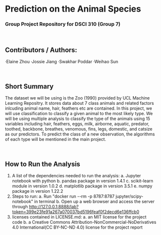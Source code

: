 # Prediction on the Animal Species
### Group Project Repository for DSCI 310 (Group 7)
<br>

## Contributors / Authors: 
·Elaine Zhou
·Jossie Jiang
·Swakhar Poddar
·Weihao Sun

<br>

## Short Summary
The dataset we will be using is the Zoo (1990) provided by UCL Machine Learning Repositry. It stores data about 7 class animals and related factors inlcuding animal name, hair, feathers etc are contained. In this project, we will use classification to classify a given animal to the most likely type. We will be using multiple analysis to classify the type of the animals using 15 variables including hair, feathers, eggs, milk, airborne, aquatic, predator, toothed, backbone, breathes, venomous, fins, legs, domestic, and catsize as our predictors. To predict the class of a new observation, the algorithms of each type will be mentioned in the main project. 

<br>

## How to Run the Analysis
1. A list of the dependencies needed to run the analysis:
   a. Jupyter notebook with python
   b. pandas package in version 1.4.1
   c. scikit-learn module in version 1.0.2
   d. matplotlib package in version 3.5.1
   e. numpy package in version 1.22.2
3. Steps to run: 
   a. Run "docker run --rm -p 8787:8787 jupyter/scipy-notebook" in terminal
   b. Open up a web browser and access the server through http://127.0.0.1:8888/lab?token=399e23fe91a267a070037bd5196feaf0f2decd6e136ffcb0
3. licenses contained in LICENSE.md:
   a. an MIT license for the project code 
   b. a Creative Commons Attribution-NonCommercial-NoDerivatives 4.0 International(CC BY-NC-ND 4.0) license for the project report






